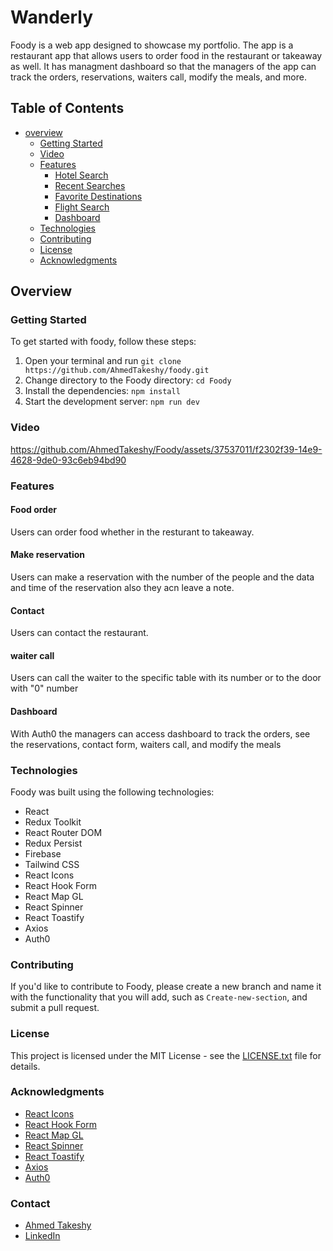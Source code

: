 # Wanderly

Foody is a web app designed to showcase my portfolio. The app is a restaurant app that allows users to order food in the restaurant or takeaway as well. 
It has managment dashboard so that the managers of the app can track the orders, reservations, waiters call, modify the meals, and more.

## Table of Contents

- [overview](#overview)
    - [Getting Started](#getting-started)
    - [Video](#video)
    - [Features](#features)
        - [Hotel Search](#hotel-search)
        - [Recent Searches](#recent-searches)
        - [Favorite Destinations](#favorite-destinations)
        - [Flight Search](#flight-search)
        - [Dashboard](#dashboard)
    - [Technologies](#technologies)
    - [Contributing](#contributing)
    - [License](#license)
    - [Acknowledgments](#acknowledgments)


## Overview

### Getting Started

To get started with foody, follow these steps:

1. Open your terminal and run `git clone https://github.com/AhmedTakeshy/foody.git`
2. Change directory to the Foody directory: `cd Foody`
3. Install the dependencies: `npm install`
4. Start the development server: `npm run dev`

### Video

https://github.com/AhmedTakeshy/Foody/assets/37537011/f2302f39-14e9-4628-9de0-93c6eb94bd90


### Features

#### Food order

Users can order food whether in the resturant to takeaway.

#### Make reservation

Users can make a reservation with the number of the people and the data and time of the reservation also they acn leave a note.

#### Contact 

Users can contact the restaurant.

#### waiter call

Users can call the waiter to the specific table with its number or to the door with "0" number

#### Dashboard

With Auth0 the managers can access dashboard to track the orders, see the reservations, contact form, waiters call, and modify the meals

### Technologies

Foody was built using the following technologies:

- React
- Redux Toolkit
- React Router DOM
- Redux Persist
- Firebase
- Tailwind CSS
- React Icons
- React Hook Form
- React Map GL
- React Spinner
- React Toastify
- Axios
- Auth0

### Contributing

If you'd like to contribute to Foody, please create a new branch and name it with the functionality that you will add, such as `Create-new-section`, and submit a pull request.

### License

This project is licensed under the MIT License - see the [LICENSE.txt](LICENSE.txt) file for details.

### Acknowledgments

- [React Icons](https://react-icons.github.io/react-icons/)
- [React Hook Form](https://react-hook-form.com/)
- [React Map GL](https://visgl.github.io/react-map-gl/)
- [React Spinner](https://www.npmjs.com/package/react-spinners)
- [React Toastify](https://fkhadra.github.io/react-toastify/introduction/)
- [Axios](https://axios-http.com/)
- [Auth0](https://auth0.com/)

### Contact

- [Ahmed Takeshy](https://takeshy.tech/)
- [LinkedIn](https://www.linkedin.com/in/ahmedabdelsamiee/)
